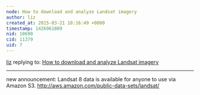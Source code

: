 ```yaml
---
node: How to download and analyze Landsat imagery
author: liz
created_at: 2015-03-21 18:16:49 +0000
timestamp: 1426961809
nid: 10690
cid: 11379
uid: 7
---
```




[liz](../profile/liz) replying to: [How to download and analyze Landsat imagery](../notes/donblair/07-14-2014/how-to-download-and-use-landsat-images)

----
new announcement: Landsat 8 data is available for anyone to use via Amazon S3.
http://aws.amazon.com/public-data-sets/landsat/
